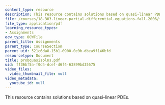 ```yaml
---
content_type: resource
description: This resource contains solutions based on quasi-linear PDEs.
file: /courses/18-303-linear-partial-differential-equations-fall-2006/ff36bf5af0d4dcefd6f463899bd35675_probquasisolns.pdf
file_type: application/pdf
learning_resource_types:
- Assignments
ocw_type: OCWFile
parent_title: Assignments
parent_type: CourseSection
parent_uid: 521c6da8-15b1-0900-0e9b-dbea9f146bfd
resourcetype: Document
title: probquasisolns.pdf
uid: ff36bf5a-f0d4-dcef-d6f4-63899bd35675
video_files:
  video_thumbnail_file: null
video_metadata:
  youtube_id: null
---
```

This resource contains solutions based on quasi-linear PDEs.

